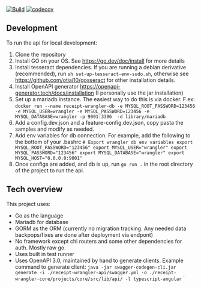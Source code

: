 [![Build](https://github.com/Noah231515/receipt-wrangler-api/actions/workflows/docker-image.yml/badge.svg)](https://github.com/Noah231515/receipt-wrangler-api/actions/workflows/docker-image.yml) [![codecov](https://codecov.io/gh/Noah231515/receipt-wrangler-api/branch/main/graph/badge.svg?token=EUQMLBEKPK)](https://codecov.io/gh/Noah231515/receipt-wrangler-api)
## Development
To run the api for local development:
1. Clone the repository
2. Install GO on your OS. See https://go.dev/doc/install for more details
3. Install tesseract dependencies. If you are running a debian derivative (recommended), run `sh set-up-tesseract-env-sudo.sh`, otherwise see https://github.com/otiai10/gosseract for other installation details.
4. Install OpenAPI generator https://openapi-generator.tech/docs/installation (I personally use the jar installation)
5. Set up a mariadb instance. The easiest way to do this is via docker. F.ex: ``` docker run --name receipt-wrangler-db -e MYSQL_ROOT_PASSWORD=123456 -e MYSQL_USER=wrangler -e MYSQL_PASSWORD=123456 -e MYSQL_DATABASE=wrangler -p 9001:3306  -d library/mariadb ```
6. Add a config.dev.json and a feature-config.dev.json, copy pasta the samples and modify as needed.
7. Add env variables for db connection. For example, add the following to the bottom of your .bashrc ```# Export wrangler db env variables
export MYSQL_ROOT_PASSWORD="123456"
export MYSQL_USER="wrangler"
export MYSQL_PASSWORD="123456"
export MYSQL_DATABASE="wrangler"
export MYSQL_HOST="0.0.0.0:9001"```
8. Once configs are added, and db is up, run ``` go run . ``` in the root directory of the project to run the api.
   
## Tech overview
This project uses:
* Go as the language
* Mariadb for database
* GORM as the ORM (currently no migration tracking. Any needed data backpops/fixes are done after deployment via endpont)
* No framework except chi routers and some other dependencies for auth. Mostly raw go.
* Uses built in test runner
* Uses OpenAPI 3.0, maintained by hand to generate clients. Example command to generate client: `java -jar swagger-codegen-cli.jar generate -i ./receipt-wrangler-api/swagger.yml -o ./receipt-wrangler-core/projects/core/src/lib/api/ -l typescript-angular`
`
